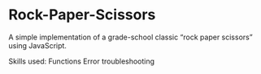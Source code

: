 # Rock-Paper-Scissors
A simple implementation of a grade-school classic “rock paper scissors” using JavaScript. 

Skills used:
Functions
Error troubleshooting
